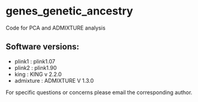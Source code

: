 # genes_genetic_ancestry
Code for PCA and ADMIXTURE analysis

## Software versions:
- plink1 : plink1.07
- plink2 : plink1.90
- king : KING v 2.2.0
- admixture : ADMIXTURE V 1.3.0

For specific questions or concerns please email the corresponding author. 
